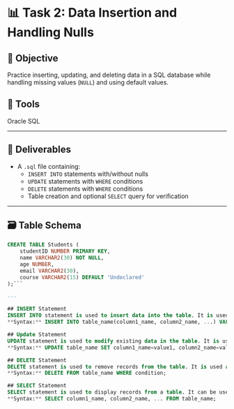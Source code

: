 # 📊 Task 2: Data Insertion and Handling Nulls

## 🎯 Objective
Practice inserting, updating, and deleting data in a SQL database while handling missing values (`NULL`) and using default values.

## 🧰 Tools
Oracle SQL

---

## 📁 Deliverables
- A `.sql` file containing:
  - `INSERT INTO` statements with/without nulls
  - `UPDATE` statements with `WHERE` conditions
  - `DELETE` statements with `WHERE` conditions
  - Table creation and optional `SELECT` query for verification

---

## 🗃️ Table Schema

```sql
CREATE TABLE Students (
    studentID NUMBER PRIMARY KEY,
    name VARCHAR2(30) NOT NULL,
    age NUMBER,
    email VARCHAR2(30),
    course VARCHAR2(15) DEFAULT 'Undeclared'
);```

---

## INSERT Statement
INSERT INTO statement is used to insert data into the table. It is used as a DML query.
**Syntax:** INSERT INTO table_name(column1_name, column2_name, ...) VALUES (value1, value2, ...);

## Update Statement
UPDATE statement is used to modify existing data in the table. It is used with WHERE clause which is used to specify which data needs to be modified. It can be used to modify multiple rows.
**Syntax:** UPDATE table_name SET column1_name=value1, column2_name=value2, ... WHERE condition;

## DELETE Statement
DELETE statement is used to remove records from the table. It is used as a DML query. It is used with WHERE clause to specify the data that needs to be deleted. It can be used without WHERE clause. It can delete single record as well as multiple records.
**Syntax:** DELETE FROM table_name WHERE condition;

## SELECT Statement
SELECT statement is used to display records from a table. It can be used with or without WHERE clause.
**Syntax:** SELECT column1_name, column2_name, ... FROM table_name;
